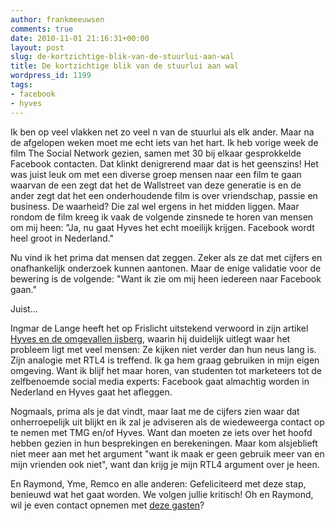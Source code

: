 ```yaml
---
author: frankmeeuwsen
comments: true
date: 2010-11-01 21:16:31+00:00
layout: post
slug: de-kortzichtige-blik-van-de-stuurlui-aan-wal
title: De kortzichtige blik van de stuurlui aan wal
wordpress_id: 1199
tags:
- facebook
- hyves
---
```


Ik ben op veel vlakken net zo veel n van de stuurlui als elk ander. Maar na de afgelopen weken moet me echt iets van het hart. Ik heb vorige week de film The Social Network gezien, samen met 30 bij elkaar gesprokkelde Facebook contacten. Dat klinkt denigrerend maar dat is het geenszins! Het was juist leuk om met een diverse groep mensen naar een film te gaan waarvan de een zegt dat het de Wallstreet van deze generatie is en de ander zegt dat het een onderhoudende film is over vriendschap, passie en business. De waarheid? Die zal wel ergens in het midden liggen. Maar rondom de film kreeg ik vaak de volgende zinsnede te horen van mensen om mij heen: "Ja, nu gaat Hyves het echt moeilijk krijgen. Facebook wordt heel groot in Nederland."

Nu vind ik het prima dat mensen dat zeggen. Zeker als ze dat met cijfers en onafhankelijk onderzoek kunnen aantonen. Maar de enige validatie voor de bewering is de volgende: "Want ik zie om mij heen iedereen naar Facebook gaan."

Juist...

Ingmar de Lange heeft het op Frislicht uitstekend verwoord in zijn artikel [Hyves en de omgevallen ijsberg](http://blog.frislicht.com/2010/11/hyves-en-de-omgevallen-ijsberg.html), waarin hij duidelijk uitlegt waar het probleem ligt met veel mensen: Ze kijken niet verder dan hun neus lang is. Zijn analogie met RTL4 is treffend. Ik ga hem graag gebruiken in mijn eigen omgeving. Want ik blijf het maar horen, van studenten tot marketeers tot de zelfbenoemde social media experts: Facebook gaat almachtig worden in Nederland en Hyves gaat het afleggen.

Nogmaals, prima als je dat vindt, maar laat me de cijfers zien waar dat onherroepelijk uit blijkt en ik zal je adviseren als de wiedeweerga contact op te nemen met TMG en/of Hyves. Want dan moeten ze iets over het hoofd hebben gezien in hun besprekingen en berekeningen. Maar kom alsjeblieft niet meer aan met het argument "want ik maak er geen gebruik meer van en mijn vrienden ook niet", want dan krijg je mijn RTL4 argument over je heen.

En Raymond, Yme, Remco en alle anderen: Gefeliciteerd met deze stap, benieuwd wat het gaat worden. We volgen jullie kritisch! Oh en Raymond, wil je even contact opnemen met [deze gasten](http://beste-raymond.nl/)?
